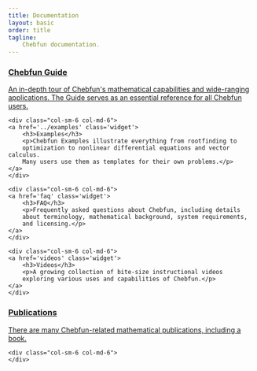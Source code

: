 ```yaml
---
title: Documentation
layout: basic
order: title
tagline:
    Chebfun documentation.
---
```


<div class="row">
    <div class="col-sm-6 col-md-6">
    <a href='guide' class='widget'>
        <h3>Chebfun Guide</h3>
        <p>An in-depth tour of Chebfun's mathematical capabilities and
        wide-ranging applications. The Guide serves as an essential reference
        for all Chebfun users.</p>
    </a>
    </div>

    <div class="col-sm-6 col-md-6">
    <a href='../examples' class='widget'>
        <h3>Examples</h3>
        <p>Chebfun Examples illustrate everything from rootfinding to
        optimization to nonlinear differential equations and vector calculus.
        Many users use them as templates for their own problems.</p>
    </a>
    </div>
</div>


<div class="row">
<!--     <div class="col-sm-6 col-md-6">
    <a href='functions' class='widget'>
        <h3>Function reference</h3>
        <p>A catalogue of technical documentation for each of Chebfun's
        more than 200 functions.</p>
    </a>
    </div> -->

    <div class="col-sm-6 col-md-6">
    <a href='faq' class='widget'>
        <h3>FAQ</h3>
        <p>Frequently asked questions about Chebfun, including details
        about terminology, mathematical background, system requirements,
        and licensing.</p>
    </a>
    </div>

    <div class="col-sm-6 col-md-6">
    <a href='videos' class='widget'>
        <h3>Videos</h3>
        <p>A growing collection of bite-size instructional videos
        exploring various uses and capabilities of Chebfun.</p>
    </a>
    </div>
</div>


<div class="row">
    <div class="col-sm-6 col-md-6">
    <a href='../publications' class='widget'>
        <h3>Publications</h3>
        <p>There are many Chebfun-related mathematical publications, including
        a book.</p>
    </a>
    </div>

    <div class="col-sm-6 col-md-6">
    </div>
</div>